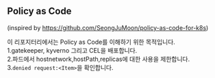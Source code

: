 ## Policy as Code
(inspired by https://github.com/SeongJuMoon/policy-as-code-for-k8s)

이 리포지터리에서는 Policy as Code를 이해하기 위한 목적입니다. </br>
1.gatekeeper, kyverno 그리고 CEL을 배포합니다. </br>
2.파드에서 hostnetwork,hostPath,replicas에 대한 사용을 제한합니다. </br>
3.`denied request:<Item>`을 확인합니다. </br>
